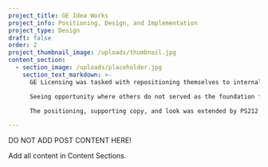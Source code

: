 ```yaml
---
project_title: GE Idea Works
project_info: Positioning, Design, and Implementation
project_type: Design
draft: false
order: 2
project_thumbnail_image: /uploads/thumbnail.jpg
content_section:
  - section_image: /uploads/placeholder.jpg
    section_text_markdown: >-
      GE Licensing was tasked with repositioning themselves to internal and external teams. The leadership team retained PS212 to establish their position, create a visual system to express that position, and re-launch the brand.

      Seeing opportunity where others do not served as the foundation for the group’s brand and culture. The building blocks visual system PS212 developed is a reflection of the Seeing Opportunity promise—tiles that can be arranged in unexpected ways.

      The positioning, supporting copy, and look was extended by PS212 to an internal launch campaign and updated marketing materials.​

---
```


DO NOT ADD POST CONTENT HERE!

Add all content in Content Sections.